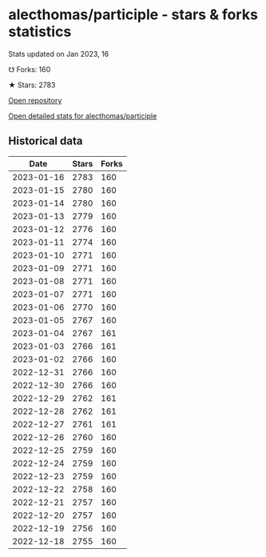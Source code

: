 # alecthomas/participle - stars & forks statistics

Stats updated on Jan 2023, 16

☋ Forks: 160

★ Stars: 2783

[Open repository](https://github.com/alecthomas/participle)

[Open detailed stats for alecthomas/participle](https://reviewgithub.com/rep/alecthomas/participle)

## Historical data
| Date | Stars | Forks |
|------|-------|-------|
| 2023-01-16 | 2783 | 160 | 
| 2023-01-15 | 2780 | 160 | 
| 2023-01-14 | 2780 | 160 | 
| 2023-01-13 | 2779 | 160 | 
| 2023-01-12 | 2776 | 160 | 
| 2023-01-11 | 2774 | 160 | 
| 2023-01-10 | 2771 | 160 | 
| 2023-01-09 | 2771 | 160 | 
| 2023-01-08 | 2771 | 160 | 
| 2023-01-07 | 2771 | 160 | 
| 2023-01-06 | 2770 | 160 | 
| 2023-01-05 | 2767 | 160 | 
| 2023-01-04 | 2767 | 161 | 
| 2023-01-03 | 2766 | 161 | 
| 2023-01-02 | 2766 | 160 | 
| 2022-12-31 | 2766 | 160 | 
| 2022-12-30 | 2766 | 160 | 
| 2022-12-29 | 2762 | 161 | 
| 2022-12-28 | 2762 | 161 | 
| 2022-12-27 | 2761 | 161 | 
| 2022-12-26 | 2760 | 160 | 
| 2022-12-25 | 2759 | 160 | 
| 2022-12-24 | 2759 | 160 | 
| 2022-12-23 | 2759 | 160 | 
| 2022-12-22 | 2758 | 160 | 
| 2022-12-21 | 2757 | 160 | 
| 2022-12-20 | 2757 | 160 | 
| 2022-12-19 | 2756 | 160 | 
| 2022-12-18 | 2755 | 160 | 

